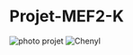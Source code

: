 # Projet-MEF2-K
![photo projet](https://github.com/charmelle5/main/chenyl.png)
![Chenyl](https://github.com/logo.png)
